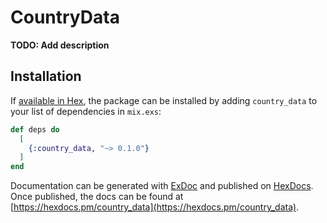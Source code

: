 # CountryData

**TODO: Add description**

## Installation

If [available in Hex](https://hex.pm/docs/publish), the package can be installed
by adding `country_data` to your list of dependencies in `mix.exs`:

```elixir
def deps do
  [
    {:country_data, "~> 0.1.0"}
  ]
end
```

Documentation can be generated with [ExDoc](https://github.com/elixir-lang/ex_doc)
and published on [HexDocs](https://hexdocs.pm). Once published, the docs can
be found at [https://hexdocs.pm/country_data](https://hexdocs.pm/country_data).


